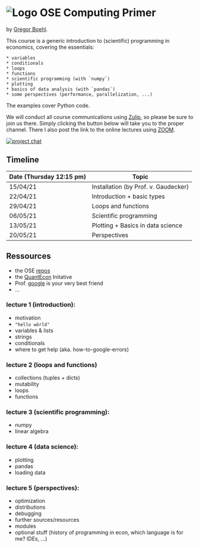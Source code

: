 
# ![Logo](https://avatars3.githubusercontent.com/u/37739145?s=60&v=4) OSE Computing Primer 

by [Gregor Boehl](https://gregorboehl.com).

This course is a generic introduction to (scientific) programming in economics, covering the essentials: 

    * variables
    * conditionals
    * loops
    * functions
    * scientific programming (with `numpy`)
    * plotting
    * basics of data analysis (with `pandas`)
    * some perspectives (performance, parallelization, ...)

The examples cover Python code.

We will conduct all course communications using [Zulip](https://zulip.com/), so please be sure to join us there. Simply clicking the button below will take you to the proper channel. There I also post the link to the online lectures using [ZOOM](https://zoom.us/).

[![project chat](https://img.shields.io/badge/zulip-join_chat-brightgreen.svg)](https://bonn-econ-teaching.zulipchat.com/#narrow/stream/284046-Computing-Primer.202021)


Timeline
--------

| Date (Thursday 12:15 pm)     | Topic                                                     |
| ----------| --------------------------------------------------------- |
| 15/04/21  | Installation (by Prof. v. Gaudecker)                      |
| 22/04/21  | Introduction + basic types                                |
| 29/04/21  | Loops and functions                                       |
| 06/05/21  | Scientific programming                                    |
| 13/05/21  | Plotting + Basics in data science                         |
| 20/05/21  | Perspectives                                              |


Ressources
----------

* the OSE [repos](https://ose-resources.readthedocs.io/en/latest/miscellaneous.html)
* the [QuantEcon](https://python.quantecon.org/) Initative
* Prof. [google](https://google.com) is your very best friend 
* ...

### lecture 1 (introduction):

 * motivation
 * `"hello wörld"`
 * variables & lists
 * strings
 * conditionals
 * where to get help (aka. how-to-google-errors)

### lecture 2 (loops and functions)

 * collections (tuples + dicts)
 * mutability
 * loops
 * functions

### lecture 3 (scientific programming):

 * numpy 
 * linear algebra
 
### lecture 4 (data science):

 * plotting
 * pandas
 * loading data

### lecture 5 (perspectives):

 * optimization
 * distributions
 * debugging
 * further sources/resources
 * modules 
 * optional stuff (history of programming in econ, which language is for me? IDEs, ...)
